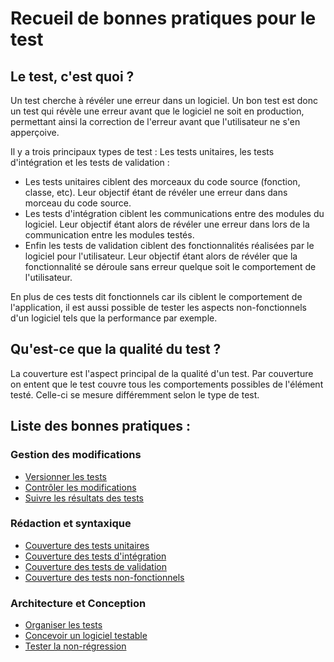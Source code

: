 Recueil de bonnes pratiques pour le test
===============================================

Le test, c'est quoi ?
----------------------------

Un test cherche à révéler une erreur dans un logiciel. 
Un bon test est donc un test qui révèle une erreur avant que le logiciel ne soit en production, permettant ainsi la correction de l'erreur avant que l'utilisateur ne s'en apperçoive.

Il y a trois principaux types de test : Les tests unitaires, les tests d'intégration et les tests de validation : 
* Les tests unitaires ciblent des morceaux du code source (fonction, classe, etc). Leur objectif étant de révéler une erreur dans dans morceau du code source.
* Les tests d'intégration ciblent les communications entre des modules du logiciel. Leur objectif étant alors de révéler une erreur dans lors de la communication entre les modules testés.
* Enfin les tests de validation ciblent des fonctionnalités réalisées par le logiciel pour l'utilisateur. Leur objectif étant alors de révéler que la fonctionnalité se déroule sans erreur quelque soit le comportement de l'utilisateur.

En plus de ces tests dit fonctionnels car ils ciblent le comportement de l'application, il est aussi possible de tester les aspects non-fonctionnels d'un logiciel tels que la performance par exemple.

Qu'est-ce que la qualité du test ?
----------------------------------

La couverture est l'aspect principal de la qualité d'un test.
Par couverture on entent que le test couvre tous les comportements possibles de l'élément testé.
Celle-ci se mesure différemment selon le type de test.

Liste des bonnes pratiques :
----------------------------

### Gestion des modifications
* [Versionner les tests](./pratiques/Test-Modif-1-versioner.md) 
* [Contrôler les modifications](./pratiques/Test-Modif-2-modifications.md) 
* [Suivre les résultats des tests](./pratiques/Test-Modif-3-suivie.md) 

### Rédaction et syntaxique

* [Couverture des tests unitaires](./pratiques/Test-Redac-1-tu.md) 
* [Couverture des tests d'intégration](./pratiques/Test-Redac-2-ti.md) 
* [Couverture des tests de validation](./pratiques/Test-Redac-3-tv.md) 
* [Couverture des tests non-fonctionnels](./pratiques/Test-Redac-3-tnf.md) 

### Architecture et Conception
* [Organiser les tests](./pratiques/Test-Archi-1-organiser.md) 
* [Concevoir un logiciel testable](./pratiques/Test-Archi-2-testable.md) 
* [Tester la non-régression](./pratiques/Test-Archi-3-non-regression.md) 

